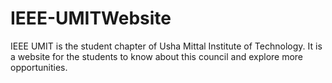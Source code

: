 # IEEE-UMITWebsite
IEEE UMIT is the student chapter of Usha Mittal Institute of Technology. It is a website for the students to know about this council and explore more opportunities.
